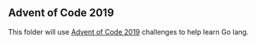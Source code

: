 Advent of Code 2019
---
This folder will use [Advent of Code 2019](https://adventofcode.com/2019/) challenges to help learn Go lang.